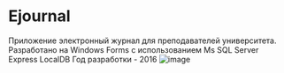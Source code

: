 # Ejournal
Приложение электронный журнал для преподавателей университета.
Разработано на Windows Forms с использованием Ms SQL Server Express LocalDB
Год разработки - 2016
![image](https://user-images.githubusercontent.com/32897932/157114012-1e2a5d09-8df5-490a-ab8a-e0523a7373a6.png)
